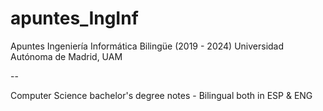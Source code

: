 # apuntes_IngInf
Apuntes Ingeniería Informática Bilingüe (2019 - 2024) 
Universidad Autónoma de Madrid, UAM

-- 

Computer Science bachelor's degree notes - Bilingual both in ESP & ENG




